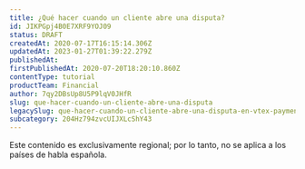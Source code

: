 ```yaml
---
title: ¿Qué hacer cuando un cliente abre una disputa?
id: JIKPGpj4B0E7XRF9YOJ09
status: DRAFT
createdAt: 2020-07-17T16:15:14.306Z
updatedAt: 2023-01-27T01:39:22.279Z
publishedAt: 
firstPublishedAt: 2020-07-20T18:20:10.860Z
contentType: tutorial
productTeam: Financial
author: 7qy2DBsUp8U5P9lqV0JHfR
slug: que-hacer-cuando-un-cliente-abre-una-disputa
legacySlug: que-hacer-cuando-un-cliente-abre-una-disputa-en-vtex-payment
subcategory: 204Hz794zvcUIJXLcShY43
---
```


<div class="alert alert-warning" role="alert">Este contenido es exclusivamente regional; por lo tanto, no se aplica a los países de habla española.</div>
